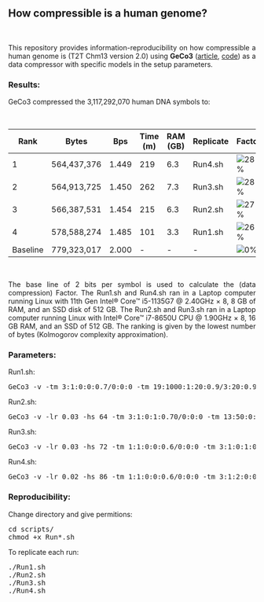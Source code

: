 <br>

## <b>How compressible is a human genome?</b> ##

<br>

<p align="justify">This repository provides information-reproducibility on how compressible a human genome is (T2T Chm13 version 2.0) using <b>GeCo3</b> (<a href="https://doi.org/10.1093/gigascience/giaa119">article</a>, <a href="https://github.com/cobilab/geco3">code</a>) as a data compressor with specific models in the setup parameters.</p>

### Results: ###

GeCo3 compressed the 3,117,292,070 human DNA symbols to:

<br>

| Rank     |Bytes       |Bps    | Time (m) | RAM (GB) | Replicate | Factor |
|----------|------------|-------|----------|----------|-----------|--------|
| 1        |564,437,376 | 1.449 | 219      | 6.3      | Run4.sh   |![28%](https://progress-bar.dev/28) |
| 2        |564,913,725 | 1.450 | 262      | 7.3      | Run3.sh   |![28%](https://progress-bar.dev/28) |
| 3        |566,387,531 | 1.454 | 215      | 6.3      | Run2.sh   |![27%](https://progress-bar.dev/27) |
| 4        |578,588,274 | 1.485 | 101      | 3.3      | Run1.sh   |![26%](https://progress-bar.dev/26) |
| Baseline |779,323,017 | 2.000 | -        | -        | -         |![0%](https://progress-bar.dev/0) |

<br>

<p align="justify">The base line of 2 bits per symbol is used to calculate the (data compression) Factor. The Run1.sh and Run4.sh ran in a Laptop computer running Linux with 11th Gen Intel® Core™ i5-1135G7 @ 2.40GHz × 8, 8 GB of RAM, and an SSD disk of 512 GB. The Run2.sh and Run3.sh ran in a Laptop computer running Linux with Intel® Core™ i7-8650U CPU @ 1.90GHz × 8, 16 GB RAM, and an SSD of 512 GB. The ranking is given by the lowest number of bytes (Kolmogorov complexity approximation).</p>

### Parameters:

Run1.sh:
<pre>
GeCo3 -v -tm 3:1:0:0:0.7/0:0:0 -tm 19:1000:1:20:0.9/3:20:0.9 HS.seq
</pre>

Run2.sh:
<pre>
GeCo3 -v -lr 0.03 -hs 64 -tm 3:1:0:1:0.70/0:0:0 -tm 13:50:0:1:0.9/0:1:0.9 -tm 19:1500:1:40:0.88/3:20:0.88 HS.seq
</pre>

Run3.sh:
<pre>
GeCo3 -v -lr 0.03 -hs 72 -tm 1:1:0:0:0.6/0:0:0 -tm 3:1:0:1:0.70/0:0:0 -tm 8:1:0:1:0.85/0:0:0 -tm 13:20:0:1:0.9/0:1:0.9 -tm 20:1500:1:50:0.9/4:10:0.9 HS.seq
</pre>

Run4.sh:
<pre>
GeCo3 -v -lr 0.02 -hs 86 -tm 1:1:0:0:0.6/0:0:0 -tm 3:1:2:0:0.70/0:0:0 -tm 2:1:1:0:0.9/0:0:0 -tm 3:1:0:0:0.8/0:0:0 -tm 6:1:0:0:0.7/0:0:0 -tm 11:20:0:0:0.88/0:0:0 -tm 13:50:1:1:0.89/0:1:0.89 -tm 19:1500:1:40:0.88/3:20:0.88 HS.seq
</pre>


### Reproducibility: ###

Change directory and give permitions:
<pre>
cd scripts/
chmod +x Run*.sh
</pre>

To replicate each run:
<pre>
./Run1.sh
./Run2.sh
./Run3.sh
./Run4.sh
</pre>

